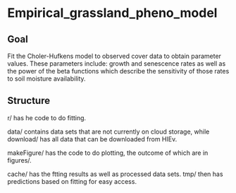 # Empirical_grassland_pheno_model

## Goal
Fit the Choler-Hufkens model to observed cover data to obtain parameter values. These parameters include: growth and senescence rates as well as the power of the beta functions which describe the sensitivity of those rates to soil moisture availability. 
 
## Structure
r/ has he code to do fitting.  

data/ contains data sets that are not currently on cloud storage, while download/ has all data that can be downloaded from HIEv. 

makeFigure/ has the code to do plotting, the outcome of which are in figures/. 

cache/ has the ftting results as well as processed data sets. tmp/ then has predictions based on fitting for easy access.

## 
